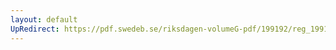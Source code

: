 ```yaml
---
layout: default
UpRedirect: https://pdf.swedeb.se/riksdagen-volumeG-pdf/199192/reg_199192/reg_199192_0266.pdf
---
```

